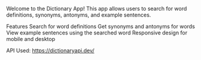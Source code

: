 Welcome to the Dictionary App! This app allows users to search for word definitions, synonyms, antonyms, and example sentences.


Features
Search for word definitions
Get synonyms and antonyms for words
View example sentences using the searched word
Responsive design for mobile and desktop

API Used:
https://dictionaryapi.dev/

